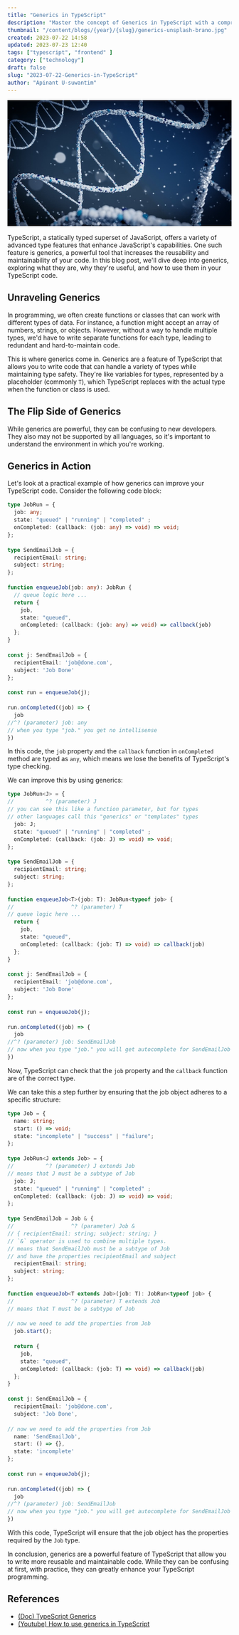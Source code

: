 ```yaml
---
title: "Generics in TypeScript"
description: "Master the concept of Generics in TypeScript with a comprehensive guide. Learn what generics are, why they're useful, and how to use them in your TypeScript code with practical examples."
thumbnail: "/content/blogs/{year}/{slug}/generics-unsplash-brano.jpg"
created: 2023-07-22 14:58
updated: 2023-07-23 12:40
tags: ["typescript", "frontend" ]
category: ["technology"]
draft: false
slug: "2023-07-22-Generics-in-TypeScript"
author: "Apinant U-suwantim"
---
```


![generics-unsplash-brano](./generics-unsplash-brano.jpg)

TypeScript, a statically typed superset of JavaScript, offers a variety of advanced type features that enhance JavaScript's capabilities. One such feature is generics, a powerful tool that increases the reusability and maintainability of your code. In this blog post, we'll dive deep into generics, exploring what they are, why they're useful, and how to use them in your TypeScript code.

## Unraveling Generics

In programming, we often create functions or classes that can work with different types of data. For instance, a function might accept an array of numbers, strings, or objects. However, without a way to handle multiple types, we'd have to write separate functions for each type, leading to redundant and hard-to-maintain code.

This is where generics come in. Generics are a feature of TypeScript that allows you to write code that can handle a variety of types while maintaining type safety. They're like variables for types, represented by a placeholder (commonly `T`), which TypeScript replaces with the actual type when the function or class is used.

## The Flip Side of Generics

While generics are powerful, they can be confusing to new developers. They also may not be supported by all languages, so it's important to understand the environment in which you're working.

## Generics in Action

Let's look at a practical example of how generics can improve your TypeScript code. Consider the following code block:

```typescript
type JobRun = {
  job: any;
  state: "queued" | "running" | "completed" ;
  onCompleted: (callback: (job: any) => void) => void;
};

type SendEmailJob = {
  recipientEmail: string;
  subject: string;
};

function enqueueJob(job: any): JobRun {
  // queue logic here ...
  return {
    job,
    state: "queued",
    onCompleted: (callback: (job: any) => void) => callback(job)
  };
}

const j: SendEmailJob = {
  recipientEmail: 'job@done.com',
  subject: 'Job Done'
};

const run = enqueueJob(j);

run.onCompleted((job) => {
  job
//^? (parameter) job: any
// when you type "job." you get no intellisense
})

```

In this code, the `job` property and the `callback` function in `onCompleted` method are typed as `any`, which means we lose the benefits of TypeScript's type checking.

We can improve this by using generics:

```typescript
type JobRun<J> = {
//          ^? (parameter) J
// you can see this like a function parameter, but for types
// other languages call this "generics" or "templates" types
  job: J;
  state: "queued" | "running" | "completed" ;
  onCompleted: (callback: (job: J) => void) => void;
};

type SendEmailJob = {
  recipientEmail: string;
  subject: string;
};

function enqueueJob<T>(job: T): JobRun<typeof job> {
//                  ^? (parameter) T
// queue logic here ...
  return {
    job,
    state: "queued",
    onCompleted: (callback: (job: T) => void) => callback(job)
  };
}

const j: SendEmailJob = {
  recipientEmail: 'job@done.com',
  subject: 'Job Done'
};

const run = enqueueJob(j);

run.onCompleted((job) => {
  job
//^? (parameter) job: SendEmailJob
// now when you type "job." you will get autocomplete for SendEmailJob
})

```

Now, TypeScript can check that the `job` property and the `callback` function are of the correct type.

We can take this a step further by ensuring that the job object adheres to a specific structure:

```typescript
type Job = {
  name: string;
  start: () => void;
  state: "incomplete" | "success" | "failure";
};

type JobRun<J extends Job> = {
//          ^? (parameter) J extends Job
// means that J must be a subtype of Job
  job: J;
  state: "queued" | "running" | "completed" ;
  onCompleted: (callback: (job: J) => void) => void;
};

type SendEmailJob = Job & {
//                  ^? (parameter) Job & 
// { recipientEmail: string; subject: string; }
// `&` operator is used to combine multiple types.
// means that SendEmailJob must be a subtype of Job
// and have the properties recipientEmail and subject
  recipientEmail: string;
  subject: string;
};

function enqueueJob<T extends Job>(job: T): JobRun<typeof job> {
//                  ^? (parameter) T extends Job
// means that T must be a subtype of Job

// now we need to add the properties from Job
  job.start();

  return {
    job,
    state: "queued",
    onCompleted: (callback: (job: T) => void) => callback(job)
  };
}

const j: SendEmailJob = {
  recipientEmail: 'job@done.com',
  subject: 'Job Done',

// now we need to add the properties from Job
  name: 'SendEmailJob',
  start: () => {},
  state: 'incomplete'
};

const run = enqueueJob(j);

run.onCompleted((job) => {
  job
//^? (parameter) job: SendEmailJob
// now when you type "job." you will get autocomplete for SendEmailJob
})
```

With this code, TypeScript will ensure that the job object has the properties required by the `Job` type.

In conclusion, generics are a powerful feature of TypeScript that allow you to write more reusable and maintainable code. While they can be confusing at first, with practice, they can greatly enhance your TypeScript programming.

## References

- [(Doc) TypeScript Generics](https://www.typescriptlang.org/docs/handbook/2/generics.html)
- [(Youtube) How to use generics in TypeScript](https://youtu.be/t0qQSujSslQ)
